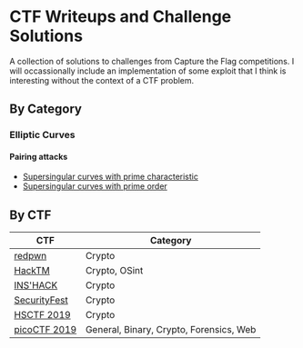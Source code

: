 # CTF Writeups and Challenge Solutions

A collection of solutions to challenges from Capture the Flag competitions. I will occassionally include an implementation of some exploit that I think is interesting without the context of a CTF problem.

## By Category

### Elliptic Curves

#### Pairing attacks
- [Supersingular curves with prime characteristic](/tools/mov.sage)
- [Supersingular curves with prime order](/misc/superprime.md)


## By CTF

| CTF  | Category |
| ------------- | ------------- |
| [redpwn](/redpwn)  | Crypto |
| [HackTM](/HackTM)  | Crypto, OSint |
| [INS'HACK](/INS’HACK)  | Crypto |
| [SecurityFest](/SecurityFest)  | Crypto  |
| [HSCTF 2019](/hsctf-2019/)  | Crypto  |
| [picoCTF 2019](/picoCTF-2019)  | General, Binary, Crypto, Forensics, Web  |

